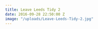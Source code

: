 ```yaml
---
title: Leave Leeds Tidy 2
date: 2016-09-28 22:50:00 Z
image: "/uploads/Leave-Leeds-Tidy-2.jpg"
---
```


